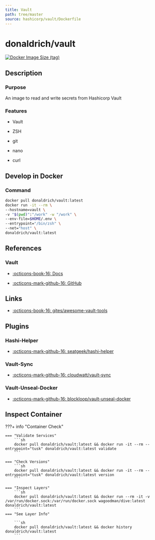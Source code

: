 ```yaml
---
title: Vault
path: tree/master
source: hashicorp/vault/Dockerfile
---
```


# donaldrich/vault

[![Docker Image Size (tag)](https://img.shields.io/docker/image-size/donaldrich/vault/latest?color=blue&label=size&logo=docker&style=flat-square)](https://hub.docker.com/r/donaldrich/vault/latest)

## Description

### Purpose

An image to read and write secrets from Hashicorp Vault

### Features

- Vault

- ZSH

- git

- nano

- curl

## Develop in Docker

### Command

```sh
docker pull donaldrich/vault:latest
docker run -it --rm \
--hostname=vault \
-v "$(pwd)":"/work" -w "/work" \
--env-file=$HOME/.env \
--entrypoint="/bin/zsh" \
--net="host" \
donaldrich/vault:latest
```

## References

### Vault

- [:octicons-book-16: Docs](https://www.vaultproject.io)

- [:octicons-mark-github-16: GitHub](https://github.com/hashicorp/vault)

## Links

- [:octicons-book-16: gites/awesome-vault-tools](https://github.com/gites/awesome-vault-tools)

## Plugins

### Hashi-Helper

- [:octicons-mark-github-16: seatgeek/hashi-helper](https://github.com/seatgeek/hashi-helper)

### Vault-Sync

- [:octicons-mark-github-16: cloudwatt/vault-sync](https://github.com/cloudwatt/vault-sync)

### Vault-Unseal-Docker

- [:octicons-mark-github-16: blockloop/vault-unseal-docker](https://github.com/blockloop/vault-unseal-docker)

## Inspect Container

???+ info "Container Check"

    === "Validate Services"
        ```sh
        docker pull donaldrich/vault:latest && docker run -it --rm --entrypoint="tusk" donaldrich/vault:latest validate
        ```

    === "Check Versions"
        ```sh
        docker pull donaldrich/vault:latest && docker run -it --rm --entrypoint="tusk" donaldrich/vault:latest version
        ```

    === "Inspect Layers"
        ```sh
        docker pull donaldrich/vault:latest && docker run --rm -it -v /var/run/docker.sock:/var/run/docker.sock wagoodman/dive:latest donaldrich/vault:latest
        ```
    === "See Layer Info"

        ```sh
        docker pull donaldrich/vault:latest && docker history donaldrich/vault:latest
        ```
